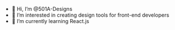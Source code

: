 - 👋 Hi, I’m @501A-Designs
- 👀 I’m interested in creating design tools for front-end developers
- 🌱 I’m currently learning React.js

<!---
501A-Designs/501A-Designs is a ✨ special ✨ repository because its `README.md` (this file) appears on your GitHub profile.
You can click the Preview link to take a look at your changes.
--->
